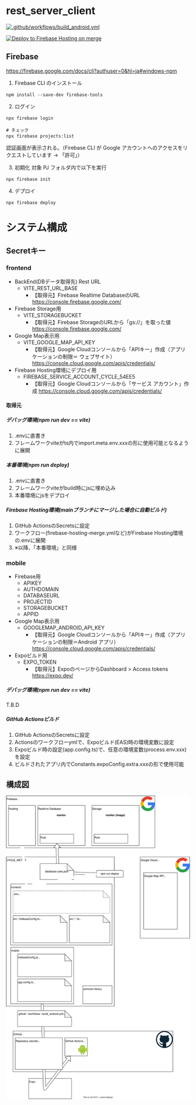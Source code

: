 # rest_server_client

[![.github/workflows/build_android.yml](https://github.com/nomcom/cycle_meter/actions/workflows/build_android.yml/badge.svg)](https://github.com/nomcom/cycle_meter/actions/workflows/build_android.yml)

[![Deploy to Firebase Hosting on merge](https://github.com/nomcom/cycle_meter/actions/workflows/firebase-hosting-merge.yml/badge.svg)](https://github.com/nomcom/cycle_meter/actions/workflows/firebase-hosting-merge.yml)

## Firebase

https://firebase.google.com/docs/cli?authuser=0&hl=ja#windows-npm

1. Firebase CLI のインストール

```
npm install --save-dev firebase-tools
```

2. ログイン

```
npx firebase login

# チェック
npx firebase projects:list
```

認証画面が表示される。（Firebase CLI が Google アカウントへのアクセスをリクエストしています → 「許可」）

3. 初期化
   対象 PJ フォルダ内で以下を実行

```
npx firebase init
```

4. デプロイ

```
npx firebase deploy
```

# システム構成

## Secretキー
### frontend
- BackEnd(DBデータ取得先) Rest URL
   - VITE_REST_URL_BASE
     - 【取得元】Firebase Realtime DatabaseのURL
       https://console.firebase.google.com/
- Firebase Storage用
   - VITE_STORAGEBUCKET
     - 【取得元】Firebase StorageのURLから「gs://」を取った値
       https://console.firebase.google.com/
- Google Map表示用
   - VITE_GOOGLE_MAP_API_KEY
     - 【取得元】Google Cloudコンソールから「APIキー」作成（アプリケーションの制限＝
ウェブサイト）
       https://console.cloud.google.com/apis/credentials/
- Firebase Hosting環境にデプロイ用
   - FIREBASE_SERVICE_ACCOUNT_CYCLE_54EE5
     - 【取得元】Google Cloudコンソールから「サービス アカウント」作成
       https://console.cloud.google.com/apis/credentials/

#### 取得元
##### デバッグ環境(npm run dev == vite)
1. .envに直書き
2. フレームワークviteがts内でimport.meta.env.xxxの形に使用可能となるように展開

##### 本番環境(npm run deploy)
1. .envに直書き
2. フレームワークviteがbuild時にjsに埋め込み
3. 本番環境にjsをデプロイ

##### Firebase Hosting環境(mainブランチにマージした場合に自動ビルド)
1. GitHub ActionsのSecretsに設定
2. ワークフロー(firebase-hosting-merge.ymlなど)がFirebase Hosting環境の.envに展開
3. ※以降、「本番環境」と同様

### mobile
- Firebase用
   - APIKEY
   - AUTHDOMAIN
   - DATABASEURL
   - PROJECTID
   - STORAGEBUCKET
   - APPID
- Google Map表示用
   - GOOGLEMAP_ANDROID_API_KEY
     - 【取得元】Google Cloudコンソールから「APIキー」作成（アプリケーションの制限＝Android アプリ）
       https://console.cloud.google.com/apis/credentials/
- Expoビルド用
   - EXPO_TOKEN
     - 【取得元】ExpoのページからDashboard > Access tokens
       https://expo.dev/
  
##### デバッグ環境(npm run dev == vite)
T.B.D

##### GitHub Actionsビルド
1. GitHub ActionsのSecretsに設定
2. Actionsのワークフローymlで、Expoビルド(EAS)時の環境変数に設定
3. Expoビルド時の設定(app.config.ts)で、任意の環境変数(process.env.xxx)を設定
4. ビルドされたアプリ内でConstants.expoConfig.extra.xxxの形で使用可能



## 構成図

![system](./system.drawio.svg)

